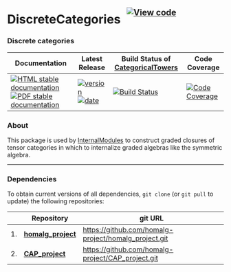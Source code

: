 <!-- BEGIN HEADER -->
# DiscreteCategories&ensp;<sup><sup>[![View code][code-img]][code-url]</sup></sup>

### Discrete categories

| Documentation | Latest Release | Build Status of [CategoricalTowers](/../../) | Code Coverage |
| ------------- | -------------- | ------------ | ------------- |
| [![HTML stable documentation][html-img]][html-url] [![PDF stable documentation][pdf-img]][pdf-url] | [![version][version-img]][version-url] [![date][date-img]][date-url] | [![Build Status][tests-img]][tests-url] | [![Code Coverage][codecov-img]][codecov-url] |

<!-- END HEADER -->

### About

This package is used by [InternalModules](https://github.com/homalg-project/InternalModules#readme) to construct graded closures of tensor categories in which to internalize graded algebras like the symmetric algebra.

<!-- BEGIN FOOTER -->
---

### Dependencies

To obtain current versions of all dependencies, `git clone` (or `git pull` to update) the following repositories:

|    | Repository | git URL |
|--- | ---------- | ------- |
| 1. | [**homalg_project**](https://github.com/homalg-project/homalg_project#readme) | https://github.com/homalg-project/homalg_project.git |
| 2. | [**CAP_project**](https://github.com/homalg-project/CAP_project#readme) | https://github.com/homalg-project/CAP_project.git |

[html-img]: https://img.shields.io/badge/🔗%20HTML-stable-blue.svg
[html-url]: https://homalg-project.github.io/CategoricalTowers/DiscreteCategories/doc/chap0_mj.html

[pdf-img]: https://img.shields.io/badge/🔗%20PDF-stable-blue.svg
[pdf-url]: https://homalg-project.github.io/CategoricalTowers/DiscreteCategories/download_pdf.html

[version-img]: https://img.shields.io/endpoint?url=https://homalg-project.github.io/CategoricalTowers/DiscreteCategories/badge_version.json&label=🔗%20version&color=yellow
[version-url]: https://homalg-project.github.io/CategoricalTowers/DiscreteCategories/view_release.html

[date-img]: https://img.shields.io/endpoint?url=https://homalg-project.github.io/CategoricalTowers/DiscreteCategories/badge_date.json&label=🔗%20released%20on&color=yellow
[date-url]: https://homalg-project.github.io/CategoricalTowers/DiscreteCategories/view_release.html

[tests-img]: https://github.com/homalg-project/CategoricalTowers/actions/workflows/Tests.yml/badge.svg?branch=master
[tests-url]: https://github.com/homalg-project/CategoricalTowers/actions/workflows/Tests.yml?query=branch%3Amaster

[codecov-img]: https://codecov.io/gh/homalg-project/CategoricalTowers/branch/master/graph/badge.svg?flag=DiscreteCategories
[codecov-url]: https://app.codecov.io/gh/homalg-project/CategoricalTowers/tree/master/DiscreteCategories

[code-img]: https://img.shields.io/badge/-View%20code-blue?logo=github
[code-url]: https://github.com/homalg-project/CategoricalTowers/tree/master/DiscreteCategories#top
<!-- END FOOTER -->

